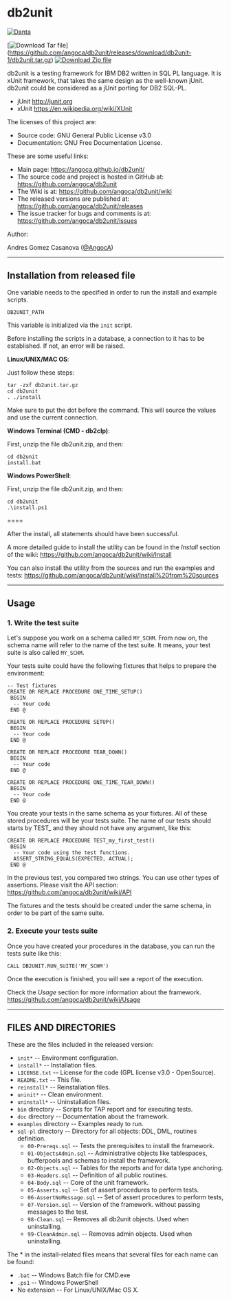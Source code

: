 db2unit
=======
[![Danta](https://raw.githubusercontent.com/angoca/db2unit/gh-pages/images/danta-128.png)](https://github.com/angoca/db2unit/wiki/logo)

[![Download Tar file](https://angoca.github.io/db2unit/images/downloadTar.png)] (https://github.com/angoca/db2unit/releases/download/db2unit-1/db2unit.tar.gz)
[![Download Zip file](https://angoca.github.io/db2unit/images/downloadZip.png)](https://github.com/angoca/db2unit/releases/download/db2unit-1/db2unit.zip)

db2unit is a testing framework for IBM DB2 written in SQL PL language.
It is xUnit framework, that takes the same design as the well-known jUnit.
db2unit could be considered as a jUnit porting for DB2 SQL-PL.

 * jUnit
    http://junit.org
 * xUnit
    https://en.wikipedia.org/wiki/XUnit

The licenses of this project are:

 * Source code: GNU General Public License v3.0
 * Documentation: GNU Free Documentation License.

These are some useful links:

 * Main page:
    https://angoca.github.io/db2unit/
 * The source code and project is hosted in GitHub at:
    https://github.com/angoca/db2unit
 * The Wiki is at:
    https://github.com/angoca/db2unit/wiki
 * The released versions are published at:
    https://github.com/angoca/db2unit/releases
 * The issue tracker for bugs and comments is at:
    https://github.com/angoca/db2unit/issues

Author:

Andres Gomez Casanova
([@AngocA](https://twitter.com/angoca))


------------------
## Installation from released file ##

One variable needs to the specified in order to run the install and example
scripts.

    DB2UNIT_PATH

This variable is initialized via the `init` script.

Before installing the scripts in a database, a connection to it has to be
established. If not, an error will be raised.

**Linux/UNIX/MAC OS**:

Just follow these steps:

    tar -zxf db2unit.tar.gz
    cd db2unit
    . ./install

Make sure to put the dot before the command. This will source the values and
use the current connection.

**Windows Terminal (CMD - db2clp)**:

First, unzip the file db2unit.zip, and then:

    cd db2unit
    install.bat

**Windows PowerShell**:

First, unzip the file db2unit.zip, and then:

    cd db2unit
    .\install.ps1

====

After the install, all statements should have been successful.

A more detailed guide to install the utility can be found in the _Install_
section of the wiki:
https://github.com/angoca/db2unit/wiki/Install

You can also install the utility from the sources and run the examples and
tests:
https://github.com/angoca/db2unit/wiki/Install%20from%20sources


-----------
## Usage ##

### 1. Write the test suite ###

Let's suppose you work on a schema called `MY_SCHM`. From now on, the schema
name will refer to the name of the test suite. It means, your test suite is
also called `MY_SCHM`.

Your tests suite could have the following fixtures that helps to prepare the
environment:

    -- Test fixtures
    CREATE OR REPLACE PROCEDURE ONE_TIME_SETUP()
     BEGIN
      -- Your code
     END @

    CREATE OR REPLACE PROCEDURE SETUP()
     BEGIN
      -- Your code
     END @

    CREATE OR REPLACE PROCEDURE TEAR_DOWN()
     BEGIN
      -- Your code
     END @

    CREATE OR REPLACE PROCEDURE ONE_TIME_TEAR_DOWN()
     BEGIN
      -- Your code
     END @

You create your tests in the same schema as your fixtures. All of these stored
procedures will be your tests suite. The name of our tests should starts by TEST_
and they should not have any argument, like this:

    CREATE OR REPLACE PROCEDURE TEST_my_first_test()
     BEGIN
      -- Your code using the test functions.
      ASSERT_STRING_EQUALS(EXPECTED, ACTUAL);
     END @

In the previous test, you compared two strings. You can use other types of
assertions. Please visit the API section:
 https://github.com/angoca/db2unit/wiki/API

The fixtures and the tests should be created under the same schema, in order to
be part of the same suite.

### 2. Execute your tests suite ###

Once you have created your procedures in the database, you can run the tests
suite like this:

    CALL DB2UNIT.RUN_SUITE('MY_SCHM')

Once the execution is finished, you will see a report of the execution.

Check the _Usage_ section for more information about the framework.
https://github.com/angoca/db2unit/wiki/Usage


---------------------------
## FILES AND DIRECTORIES ##

These are the files included in the released version:

 * `init*` -- Environment configuration.
 * `install*` -- Installation files.
 * `LICENSE.txt` -- License for the code (GPL license v3.0 - OpenSource).
 * `README.txt` -- This file.
 * `reinstall*` -- Reinstallation files.
 * `uninit*` -- Clean environment.
 * `uninstall*` -- Uninstallation files.
 * `bin` directory -- Scripts for TAP report and for executing tests.
 * `doc` directory -- Documentation about the framework.
 * `examples` directory -- Examples ready to run.
 * `sql-pl` directory -- Directory for all objects: DDL, DML, routines
     definition.
   * `00-Prereqs.sql` -- Tests the prerequisites to install the framework.
   * `01-ObjectsAdmin.sql` -- Administrative objects like tablespaces,
       bufferpools and schemas to install the framework.
   * `02-Objects.sql` -- Tables for the reports and for data type anchoring.
   * `03-Headers.sql` -- Definition of all public routines.
   * `04-Body.sql` -- Core of the unit framework.
   * `05-Asserts.sql` -- Set of assert procedures to perform tests.
   * `06-AssertNoMessage.sql` -- Set of assert procedures to perform tests,
   * `07-Version.sql` -- Version of the framework.
       without passing messages to the test.
   * `98-Clean.sql` -- Removes all db2unit objects. Used when uninstalling.
   * `99-CleanAdmin.sql` -- Removes admin objects. Used when uninstalling.

The * in the install-related files means that several files for each name
can be found:

 * `.bat` -- Windows Batch file for CMD.exe
 * `.ps1` -- Windows PowerShell
 * No extension -- For Linux/UNIX/Mac OS X.

